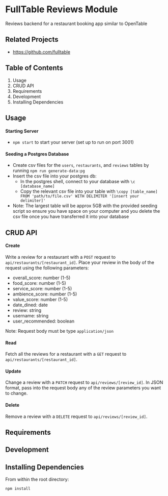 # FullTable Reviews Module
Reviews backend for a restaurant booking app similar to OpenTable

## Related Projects

  - https://github.com/fulltable

## Table of Contents

1. Usage
1. CRUD API
1. Requirements
1. Development
1. Installing Dependencies

## Usage
#### Starting Server
 - `npm start` to start your server (set up to run on port 3001)
 #### Seeding a Postgres Database
 - Create csv files for the `users`, `restaurants`, and `reviews` tables by running `npm run generate-data:pg`
 - Insert the csv file into your postgres db:
   - In the postgres shell, connect to your database with `\c [database_name]`
   - Copy the relevant csv file into your table with `\copy [table_name] FROM 'path/to/file.csv' WITH DELIMITER '[insert your delimiter]'`
 - Note: The largest table will be approx 5GB with the provided seeding script so ensure you have space on your computer and you delete the csv file once you have transferred it into your database
## CRUD API
#### Create 
Write a review for a restaurant with a `POST` request to `api/restaurants/[restaurant_id]`. Place your review in the body of the request using the following parameters:
 - overall_score: number (1-5)
 - food_score: number (1-5)
 - service_score: number (1-5)
 - ambience_score: number (1-5)
 - value_score: number (1-5)
 - date_dined: date
 - review: string
 - username: string
 - user_recommended: boolean

Note: Request body must be type `application/json`

#### Read
Fetch all the reviews for a restaurant with a `GET` request to `api/restaurants/[restaurant_id]`.

#### Update
Change a review with a `PATCH` request to `api/reviews/[review_id]`.
In JSON format, pass into the request body any of the review parameters you want to change.

#### Delete
Remove a review with a `DELETE` request to `api/reviews/[review_id]`.

## Requirements

## Development

## Installing Dependencies

From within the root directory:

```sh
npm install
```



